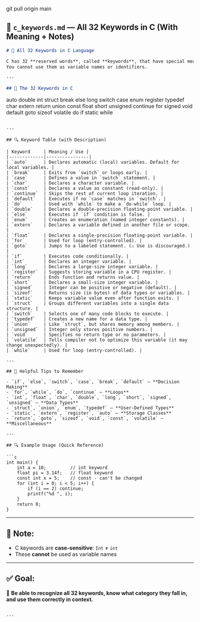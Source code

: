 git pull origin main


## 📄 `c_keywords.md` — All 32 Keywords in C (With Meaning + Notes)

```markdown
# 📘 All 32 Keywords in C Language

C has 32 **reserved words**, called **keywords**, that have special meaning in the language.  
You cannot use them as variable names or identifiers.

---

## 🧠 The 32 Keywords in C

```

auto       double     int        struct
break      else       long       switch
case       enum       register   typedef
char       extern     return     union
const      float      short      unsigned
continue   for        signed     void
default    goto       sizeof     volatile
do         if         static     while

````

---

## 🔍 Keyword Table (with Description)

| Keyword     | Meaning / Use |
|-------------|----------------|
| `auto`      | Declares automatic (local) variables. Default for local variables. |
| `break`     | Exits from `switch` or loops early. |
| `case`      | Defines a value in `switch` statement. |
| `char`      | Declares a character variable. |
| `const`     | Declares a value as constant (read-only). |
| `continue`  | Skips the rest of current loop iteration. |
| `default`   | Executes if no `case` matches in `switch`. |
| `do`        | Used with `while` to make a `do-while` loop. |
| `double`    | Declares a double-precision floating-point variable. |
| `else`      | Executes if `if` condition is false. |
| `enum`      | Creates an enumeration (named integer constants). |
| `extern`    | Declares a variable defined in another file or scope. |
| `float`     | Declares a single-precision floating-point variable. |
| `for`       | Used for loop (entry-controlled). |
| `goto`      | Jumps to a labeled statement. (⚠️ Use is discouraged.) |
| `if`        | Executes code conditionally. |
| `int`       | Declares an integer variable. |
| `long`      | Declares a large-size integer variable. |
| `register`  | Suggests storing variable in a CPU register. |
| `return`    | Ends function and returns value. |
| `short`     | Declares a small-size integer variable. |
| `signed`    | Integer can be positive or negative (default). |
| `sizeof`    | Returns size (in bytes) of data types or variables. |
| `static`    | Keeps variable value even after function exits. |
| `struct`    | Groups different variables into a single data structure. |
| `switch`    | Selects one of many code blocks to execute. |
| `typedef`   | Creates a new name for a data type. |
| `union`     | Like `struct`, but shares memory among members. |
| `unsigned`  | Integer only stores positive numbers. |
| `void`      | Specifies no return type or no parameters. |
| `volatile`  | Tells compiler not to optimize this variable (it may change unexpectedly). |
| `while`     | Used for loop (entry-controlled). |

---

## 🧠 Helpful Tips to Remember

- `if`, `else`, `switch`, `case`, `break`, `default` — **Decision Making**
- `for`, `while`, `do`, `continue` — **Loops**
- `int`, `float`, `char`, `double`, `long`, `short`, `signed`, `unsigned` — **Data Types**
- `struct`, `union`, `enum`, `typedef` — **User-Defined Types**
- `static`, `extern`, `register`, `auto` — **Storage Classes**
- `return`, `goto`, `sizeof`, `void`, `const`, `volatile` — **Miscellaneous**

---

## 🔍 Example Usage (Quick Reference)

```c
int main() {
    int a = 10;         // int keyword
    float pi = 3.14f;   // float keyword
    const int x = 5;    // const - can't be changed
    for (int i = 0; i < 5; i++) {
        if (i == 2) continue;
        printf("%d ", i);
    }
    return 0;
}
````

---

## 📌 Note:

* C keywords are **case-sensitive**: `Int` ≠ `int`
* These **cannot** be used as variable names

---

## ✅ Goal:

🧠 **Be able to recognize all 32 keywords, know what category they fall in, and use them correctly in context.**

```

---


